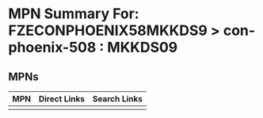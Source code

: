 



# MPN Summary For: FZECONPHOENIX58MKKDS9 > con-phoenix-508 : MKKDS09

## MPNs
  

|MPN|Direct Links|Search Links|
| :--- | :--- | :--- |
||||
